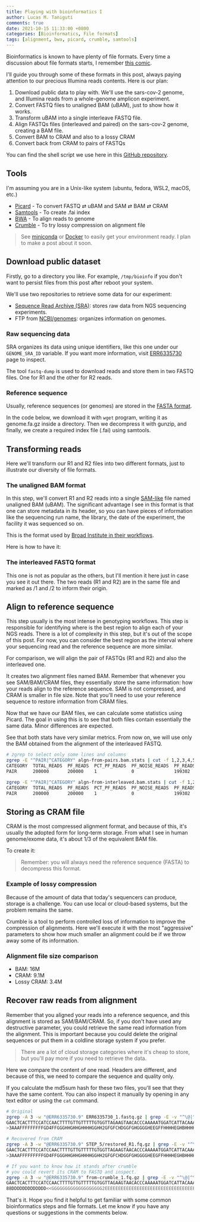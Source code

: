 ```yaml
---
title: Playing with bioinformatics I
author: Lucas M. Taniguti
comments: true
date: 2021-10-15 11:33:00 +0800
categories: [Bioinformatics, File formats]
tags: [alignment, bwa, picard, crumble, samtools]
---
```


Bioinformatics is known to have plenty of file formats. Every time a discussion about file formats starts, I remember [this comic](http://www.niso.org/sites/default/files/inline-images/How%20Standards%20Proliferate%20%281%29.png).

I'll guide you through some of these formats in this post, always paying attention to our precious Illumina reads contents. Here is our plan:

1. Download public data to play with. We'll use the sars-cov-2 genome, and Illumina reads from a whole-genome amplicon experiment.
2. Convert FASTQ files to unaligned BAM (uBAM), just to show how it works.
3. Transform uBAM into a single interleave FASTQ file.
4. Align FASTQs files (interleaved and paired) on the sars-cov-2 genome, creating a BAM file.
5. Convert BAM to CRAM and also to a lossy CRAM
6. Convert back from CRAM to pairs of FASTQs

You can find the shell script we use here in this [GitHub repository](https://github.com/lmtani/lmtani.github.io/blob/wip-illumina-format-patterns/_code/playing-with-bioinformatics-files/playing-with-bioinformatics-files.sh).

## Tools

I'm assuming you are in a Unix-like system (ubuntu, fedora, WSL2, macOS, etc.)

- [Picard](https://broadinstitute.github.io/picard/) - To convert FASTQ ⇄ uBAM and SAM ⇄ BAM ⇄ CRAM
- [Samtools](http://www.htslib.org/) - To create .fai index
- [BWA](https://github.com/lh3/bwa) - To align reads to genome
- [Crumble](https://www.sanger.ac.uk/tool/crumble/) - To try lossy compression on alignment file

> See [miniconda](https://docs.conda.io/en/latest/miniconda.html) or [Docker](https://www.docker.com/) to easily get your environment ready. I plan to make a post about it soon.

## Download public dataset

Firstly, go to a directory you like. For example, `/tmp/bioinfo` if you don't want to persist files from this post after reboot your system.

We'll use two repositories to retrieve some data for our experiment:
- [Sequence Read Archive (SRA)](https://www.ncbi.nlm.nih.gov/sra): stores raw data from NGS sequencing experiments.
- FTP from [NCBI/genomes](https://www.ncbi.nlm.nih.gov/genome): organizes information on genomes.

### Raw sequencing data

SRA organizes its data using unique identifiers, like this one under our `GENOME_SRA_ID` variable. If you want more information, visit [ERR6335730](https://trace.ncbi.nlm.nih.gov/Traces/sra/?run=ERR6335730) page to inspect.

The tool `fastq-dump` is used to download reads and store them in two FASTQ files. One for R1 and the other for R2 reads.

<script src="https://emgithub.com/embed.js?target=https%3A%2F%2Fgithub.com%2Flmtani%2Flmtani.github.io%2Fblob%2Fwip-illumina-format-patterns%2F_code%2Fplaying-with-bioinformatics-files%2Fplaying-with-bioinformatics-files.sh%23L5-L7&style=zenburn&showLineNumbers=on&showFileMeta=on&showCopy=on"></script>

### Reference sequence

Usually, reference sequences (or genomes) are stored in the [FASTA format](https://en.wikipedia.org/wiki/FASTA_format).

In the code below, we download it with `wget` program, writing it as genome.fa.gz inside a directory. Then we decompress it with gunzip, and finally, we create a required index file (.fai) using samtools.

<script src="https://emgithub.com/embed.js?target=https%3A%2F%2Fgithub.com%2Flmtani%2Flmtani.github.io%2Fblob%2Fwip-illumina-format-patterns%2F_code%2Fplaying-with-bioinformatics-files%2Fplaying-with-bioinformatics-files.sh%23L9-L17&style=zenburn&showLineNumbers=on&showFileMeta=on&showCopy=on"></script>

## Transforming reads

Here we'll transform our R1 and R2 files into two different formats, just to illustrate our diversity of file formats.

### The unaligned BAM format

In this step, we'll convert R1 and R2 reads into a single [SAM-like](https://samtools.github.io/hts-specs/SAMv1.pdf) file named unaligned BAM (uBAM). The significant advantage I see in this format is that one can store metadata in its header, so you can have pieces of information like the sequencing run name, the library, the date of the experiment, the facility it was sequenced so on.

This is the format used by [Broad Institute in their workflows](https://broadinstitute.github.io/warp/docs/Pipelines/Whole_Genome_Germline_Single_Sample_Pipeline/README/#input-requirements-and-expectations).

Here is how to have it:

<script src="https://emgithub.com/embed.js?target=https%3A%2F%2Fgithub.com%2Flmtani%2Flmtani.github.io%2Fblob%2Fwip-illumina-format-patterns%2F_code%2Fplaying-with-bioinformatics-files%2Fplaying-with-bioinformatics-files.sh%23L20-L38&style=zenburn&showLineNumbers=on&showFileMeta=on&showCopy=on"></script>

### The interleaved FASTQ format

This one is not as popular as the others, but I'll mention it here just in case you see it out there. The two reads (R1 and R2) are in the same file and marked as /1 and /2 to inform their origin.

<script src="https://emgithub.com/embed.js?target=https%3A%2F%2Fgithub.com%2Flmtani%2Flmtani.github.io%2Fblob%2Fwip-illumina-format-patterns%2F_code%2Fplaying-with-bioinformatics-files%2Fplaying-with-bioinformatics-files.sh%23L40-L46&style=zenburn&showLineNumbers=on&showFileMeta=on&showCopy=on"></script>

## Align to reference sequence

This step usually is the most intense in genotyping workflows. This step is responsible for identifying where is the best region to align each of your NGS reads. There is a lot of complexity in this step, but it's out of the scope of this post. For now, you can consider the best region as the interval where your sequencing read and the reference sequence are more similar.

For comparison, we will align the pair of FASTQs (R1 and R2) and also the interleaved one.

<script src="https://emgithub.com/embed.js?target=https%3A%2F%2Fgithub.com%2Flmtani%2Flmtani.github.io%2Fblob%2Fwip-illumina-format-patterns%2F_code%2Fplaying-with-bioinformatics-files%2Fplaying-with-bioinformatics-files.sh%23L52-L61&style=zenburn&showLineNumbers=on&showFileMeta=on&showCopy=on"></script>

It creates two alignment files named BAM. Remember that whenever you see SAM/BAM/CRAM files, they essentially store the same information: how your reads align to the reference sequence. SAM is not compressed, and CRAM is smaller in file size. Note that you'll need to use your reference sequence to restore information from CRAM files.

Now that we have our BAM files, we can calculate some statistics using Picard. The goal in using this is to see that both files contain essentially the same data. Minor differences are expected.

<script src="https://emgithub.com/embed.js?target=https%3A%2F%2Fgithub.com%2Flmtani%2Flmtani.github.io%2Fblob%2Fwip-illumina-format-patterns%2F_code%2Fplaying-with-bioinformatics-files%2Fplaying-with-bioinformatics-files.sh%23L63-L68&style=zenburn&showLineNumbers=on&showFileMeta=on&showCopy=on"></script>

See that both stats have very similar metrics. From now on, we will use only the BAM obtained from the alignment of the interleaved FASTQ.

```sh
# zgrep to select only some lines and columns
zgrep -E "^PAIR|^CATEGORY" algn-from-pairs.bam.stats | cut -f 1,2,3,4,5,6,7,8 | column -t
CATEGORY  TOTAL_READS  PF_READS  PCT_PF_READS  PF_NOISE_READS  PF_READS_ALIGNED  PCT_PF_READS_ALIGNED  PF_ALIGNED_BASES
PAIR      200000       200000    1             0               199302            0.99651               21604991

zgrep -E "^PAIR|^CATEGORY" algn-from-interleaved.bam.stats | cut -f 1,2,3,4,5,6,7,8 | column -t
CATEGORY  TOTAL_READS  PF_READS  PCT_PF_READS  PF_NOISE_READS  PF_READS_ALIGNED  PCT_PF_READS_ALIGNED  PF_ALIGNED_BASES
PAIR      200000       200000    1             0               199302            0.99651               21604976
```

## Storing as CRAM file

CRAM is the most compressed alignment format, and because of this, it's usually the adopted form for long-term storage. From what I see in human genome/exome data, it's about 1/3 of the equivalent BAM file.

To create it:

<script src="https://emgithub.com/embed.js?target=https%3A%2F%2Fgithub.com%2Flmtani%2Flmtani.github.io%2Fblob%2Fwip-illumina-format-patterns%2F_code%2Fplaying-with-bioinformatics-files%2Fplaying-with-bioinformatics-files.sh%23L70-L73&style=zenburn&showLineNumbers=on&showFileMeta=on&showCopy=on"></script>

> Remember: you will always need the reference sequence (FASTA) to decompress this format.

### Example of lossy compression

Because of the amount of data that today's sequencers can produce, storage is a challenge. You can use local or cloud-based systems, but the problem remains the same.

Crumble is a tool to perform controlled loss of information to improve the compression of alignments. Here we'll execute it with the most "aggressive" parameters to show how much smaller an alignment could be if we throw away some of its information.

<script src="https://emgithub.com/embed.js?target=https%3A%2F%2Fgithub.com%2Flmtani%2Flmtani.github.io%2Fblob%2Fwip-illumina-format-patterns%2F_code%2Fplaying-with-bioinformatics-files%2Fplaying-with-bioinformatics-files.sh%23L75-L80&style=zenburn&showLineNumbers=on&showFileMeta=on&showCopy=on"></script>

### Alignment file size comparison

- BAM: 16M
- CRAM: 9.1M
- Lossy CRAM: 3.4M

## Recover raw reads from alignment

Remember that you aligned your reads into a reference sequence, and this alignment is stored as SAM/BAM/CRAM. So, if you don't have used any destructive parameter, you could retrieve the same read information from the alignment. This is important because you could delete the original sequences or put them in a coldline storage system if you prefer.

> There are a lot of cloud storage categories where it's cheap to store, but you'll pay more if you need to retrieve the data.

Here we compare the content of one read. Headers are different, and because of this, we need to compare the sequence and quality only.

<script src="https://emgithub.com/embed.js?target=https%3A%2F%2Fgithub.com%2Flmtani%2Flmtani.github.io%2Fblob%2Fwip-illumina-format-patterns%2F_code%2Fplaying-with-bioinformatics-files%2Fplaying-with-bioinformatics-files.sh%23L82-L90&style=zenburn&showLineNumbers=on&showFileMeta=on&showCopy=on"></script>

If you calculate the md5sum hash for these two files, you'll see that they have the same content. You can also inspect it manually by opening in any text editor or using the `cat` command.

```sh
# Original
zgrep -A 3 -w "@ERR6335730.9" ERR6335730_1.fastq.gz | grep -E -v "^\@|^\+"
GAACTCACTTTCCATCCAACTTTTGTTGTTTTTGTGGTTAGAAGTAACACCCAAAAATGGATCATTACAAAATTGAAATTCACAGACTTTAATAACAACATTAGTAGCTGTCTCTTATACACATCTCCGAGCCCACGAGACGAGAATGGT
>3AAAFFFFFFFFFGD4FFGGGHHGHHGHHHHGGHH2GFGFCHDGGFGHGGGGHEEGFFHHHHEGHBHHHHGHHHFGBGHHEFGHFHHGHHGHFHHHHHHHHHHHHHHHHHHHHHHHHHHHHHHHHHHGGGEGGGGGGEGGFGCDDHHFH

# Recovered from CRAM
zgrep -A 3 -w "@ERR6335730.9" STEP_5/restored_R1.fq.gz | grep -E -v "^\@|^\+"
GAACTCACTTTCCATCCAACTTTTGTTGTTTTTGTGGTTAGAAGTAACACCCAAAAATGGATCATTACAAAATTGAAATTCACAGACTTTAATAACAACATTAGTAGCTGTCTCTTATACACATCTCCGAGCCCACGAGACGAGAATGGT
>3AAAFFFFFFFFFGD4FFGGGHHGHHGHHHHGGHH2GFGFCHDGGFGHGGGGHEEGFFHHHHEGHBHHHHGHHHFGBGHHEFGHFHHGHHGHFHHHHHHHHHHHHHHHHHHHHHHHHHHHHHHHHHHGGGEGGGGGGEGGFGCDDHHFH

# If you want to know how it stands after crumble
# you could revert its CRAM to FASTQ and inspect.
zgrep -A 3 -w "@ERR6335730.9" from-crumble_1.fq.gz | grep -E -v "^\@|^\+"
GAACTCACTTTCCATCCAACTTTTGTTGTTTTTGTGGTTAGAAGTAACACCCAAAAATGGATCATTACAAAATTGAAATTCACAGACTTTAATAACAACATTAGTAGCTGTCTCTTATACACATCTCCGAGCCCACGAGACGAGAATGGT
88DDDDDDDDDDDDD<<GGGGGGGGGGGGGGGGGGG2EEEEEEEEEEEEEEEEEEEEEEEEEEEEEEEEEEEEEEEEEEEEEEEEEEEEEEEEEEEEEEEEEEEEEEEEEEEEEEEEEEEEEEEEEEEEEEEEEEEEEEEEEEEEEEEEE
```

That's it. Hope you find it helpful to get familiar with some common bioinformatics steps and file formats. Let me know if you have any questions or suggestions in the comments below.
